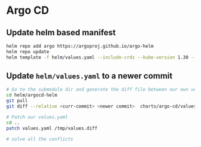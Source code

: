 # Argo CD

## Update helm based manifest

```bash
helm repo add argo https://argoproj.github.io/argo-helm
helm repo update
helm template -f helm/values.yaml --include-crds --kube-version 1.30 --api-versions "monitoring.coreos.com/v1" -n argocd argocd argo/argo-cd > generated.yaml
```

## Update `helm/values.yaml` to a newer commit

```bash
# Go to the submodule dir and generate the diff file between our own version and the latest version
cd helm/argocd-helm
git pull
git diff --relative <curr-commit> <newer commit>  charts/argo-cd/values.yaml > /tmp/values.diff

# Patch our values.yaml
cd ..
patch values.yaml /tmp/values.diff

# solve all the conflicts
```
